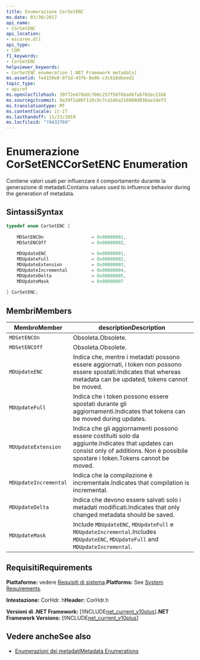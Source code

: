 ```yaml
---
title: Enumerazione CorSetENC
ms.date: 03/30/2017
api_name:
- CorSetENC
api_location:
- mscoree.dll
api_type:
- COM
f1_keywords:
- CorSetENC
helpviewer_keywords:
- CorSetENC enumeration [.NET Framework metadata]
ms.assetid: fe4150e8-071d-43fb-8e06-c3c616dbeed2
topic_type:
- apiref
ms.openlocfilehash: 39f72e670ddc700c257f50f6bad6fab702ec21b6
ms.sourcegitcommit: 9a39f2a06f110c9c7ca54ba216900d038aa14ef3
ms.translationtype: MT
ms.contentlocale: it-IT
ms.lasthandoff: 11/23/2019
ms.locfileid: "74432769"
---
```

# <a name="corsetenc-enumeration"></a><span data-ttu-id="3a796-102">Enumerazione CorSetENC</span><span class="sxs-lookup"><span data-stu-id="3a796-102">CorSetENC Enumeration</span></span>
<span data-ttu-id="3a796-103">Contiene valori usati per influenzare il comportamento durante la generazione di metadati.</span><span class="sxs-lookup"><span data-stu-id="3a796-103">Contains values used to influence behavior during the generation of metadata.</span></span>  
  
## <a name="syntax"></a><span data-ttu-id="3a796-104">Sintassi</span><span class="sxs-lookup"><span data-stu-id="3a796-104">Syntax</span></span>  
  
```cpp  
typedef enum CorSetENC {  
  
    MDSetENCOn                  = 0x00000001,  
    MDSetENCOff                 = 0x00000002,  
  
    MDUpdateENC                 = 0x00000001,  
    MDUpdateFull                = 0x00000002,  
    MDUpdateExtension           = 0x00000003,  
    MDUpdateIncremental         = 0x00000004,  
    MDUpdateDelta               = 0x00000005,  
    MDUpdateMask                = 0x00000007  
  
} CorSetENC;  
```  
  
## <a name="members"></a><span data-ttu-id="3a796-105">Membri</span><span class="sxs-lookup"><span data-stu-id="3a796-105">Members</span></span>  
  
|<span data-ttu-id="3a796-106">Membro</span><span class="sxs-lookup"><span data-stu-id="3a796-106">Member</span></span>|<span data-ttu-id="3a796-107">description</span><span class="sxs-lookup"><span data-stu-id="3a796-107">Description</span></span>|  
|------------|-----------------|  
|`MDSetENCOn`|<span data-ttu-id="3a796-108">Obsoleta.</span><span class="sxs-lookup"><span data-stu-id="3a796-108">Obsolete.</span></span>|  
|`MDSetENCOff`|<span data-ttu-id="3a796-109">Obsoleta.</span><span class="sxs-lookup"><span data-stu-id="3a796-109">Obsolete.</span></span>|  
|`MDUpdateENC`|<span data-ttu-id="3a796-110">Indica che, mentre i metadati possono essere aggiornati, i token non possono essere spostati.</span><span class="sxs-lookup"><span data-stu-id="3a796-110">Indicates that whereas metadata can be updated, tokens cannot be moved.</span></span>|  
|`MDUpdateFull`|<span data-ttu-id="3a796-111">Indica che i token possono essere spostati durante gli aggiornamenti.</span><span class="sxs-lookup"><span data-stu-id="3a796-111">Indicates that tokens can be moved during updates.</span></span>|  
|`MDUpdateExtension`|<span data-ttu-id="3a796-112">Indica che gli aggiornamenti possono essere costituiti solo da aggiunte.</span><span class="sxs-lookup"><span data-stu-id="3a796-112">Indicates that updates can consist only of additions.</span></span> <span data-ttu-id="3a796-113">Non è possibile spostare i token.</span><span class="sxs-lookup"><span data-stu-id="3a796-113">Tokens cannot be moved.</span></span>|  
|`MDUpdateIncremental`|<span data-ttu-id="3a796-114">Indica che la compilazione è incrementale.</span><span class="sxs-lookup"><span data-stu-id="3a796-114">Indicates that compilation is incremental.</span></span>|  
|`MDUpdateDelta`|<span data-ttu-id="3a796-115">Indica che devono essere salvati solo i metadati modificati.</span><span class="sxs-lookup"><span data-stu-id="3a796-115">Indicates that only changed metadata should be saved.</span></span>|  
|`MDUpdateMask`|<span data-ttu-id="3a796-116">Include `MDUpdateENC`, `MDUpdateFull` e `MDUpdateIncremental`.</span><span class="sxs-lookup"><span data-stu-id="3a796-116">Includes `MDUpdateENC`, `MDUpdateFull` and `MDUpdateIncremental`.</span></span>|  
  
## <a name="requirements"></a><span data-ttu-id="3a796-117">Requisiti</span><span class="sxs-lookup"><span data-stu-id="3a796-117">Requirements</span></span>  
 <span data-ttu-id="3a796-118">**Piattaforme:** vedere [Requisiti di sistema](../../../../docs/framework/get-started/system-requirements.md).</span><span class="sxs-lookup"><span data-stu-id="3a796-118">**Platforms:** See [System Requirements](../../../../docs/framework/get-started/system-requirements.md).</span></span>  
  
 <span data-ttu-id="3a796-119">**Intestazione:** CorHdr. h</span><span class="sxs-lookup"><span data-stu-id="3a796-119">**Header:** CorHdr.h</span></span>  
  
 <span data-ttu-id="3a796-120">**Versioni di .NET Framework:** [!INCLUDE[net_current_v10plus](../../../../includes/net-current-v10plus-md.md)]</span><span class="sxs-lookup"><span data-stu-id="3a796-120">**.NET Framework Versions:** [!INCLUDE[net_current_v10plus](../../../../includes/net-current-v10plus-md.md)]</span></span>  
  
## <a name="see-also"></a><span data-ttu-id="3a796-121">Vedere anche</span><span class="sxs-lookup"><span data-stu-id="3a796-121">See also</span></span>

- [<span data-ttu-id="3a796-122">Enumerazioni dei metadati</span><span class="sxs-lookup"><span data-stu-id="3a796-122">Metadata Enumerations</span></span>](../../../../docs/framework/unmanaged-api/metadata/metadata-enumerations.md)
